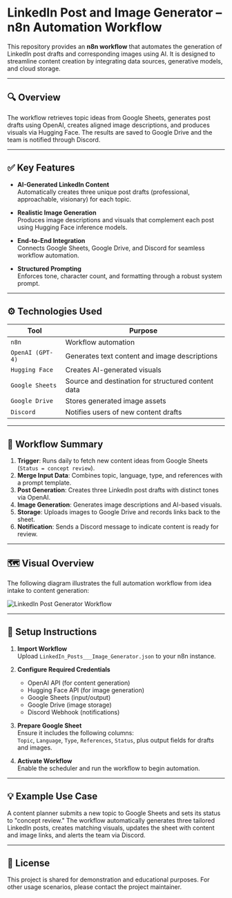 # LinkedIn Post and Image Generator – n8n Automation Workflow

This repository provides an **n8n workflow** that automates the generation of LinkedIn post drafts and corresponding images using AI. It is designed to streamline content creation by integrating data sources, generative models, and cloud storage.

---

## 🔍 Overview

The workflow retrieves topic ideas from Google Sheets, generates post drafts using OpenAI, creates aligned image descriptions, and produces visuals via Hugging Face. The results are saved to Google Drive and the team is notified through Discord.

---

## ✅ Key Features

- **AI-Generated LinkedIn Content**  
  Automatically creates three unique post drafts (professional, approachable, visionary) for each topic.

- **Realistic Image Generation**  
  Produces image descriptions and visuals that complement each post using Hugging Face inference models.

- **End-to-End Integration**  
  Connects Google Sheets, Google Drive, and Discord for seamless workflow automation.

- **Structured Prompting**  
  Enforces tone, character count, and formatting through a robust system prompt.

---

## ⚙️ Technologies Used

| Tool              | Purpose                                                  |
|-------------------|----------------------------------------------------------|
| `n8n`             | Workflow automation                                       |
| `OpenAI (GPT-4)`  | Generates text content and image descriptions            |
| `Hugging Face`    | Creates AI-generated visuals                             |
| `Google Sheets`   | Source and destination for structured content data       |
| `Google Drive`    | Stores generated image assets                            |
| `Discord`         | Notifies users of new content drafts                     |

---

## 🧩 Workflow Summary

1. **Trigger**: Runs daily to fetch new content ideas from Google Sheets (`Status = concept review`).
2. **Merge Input Data**: Combines topic, language, type, and references with a prompt template.
3. **Post Generation**: Creates three LinkedIn post drafts with distinct tones via OpenAI.
4. **Image Generation**: Generates image descriptions and AI-based visuals.
5. **Storage**: Uploads images to Google Drive and records links back to the sheet.
6. **Notification**: Sends a Discord message to indicate content is ready for review.

---

## 🗺️ Visual Overview

The following diagram illustrates the full automation workflow from idea intake to content generation:

![LinkedIn Post Generator Workflow](assets/workflow-diagram.png)

---

## 🚀 Setup Instructions

1. **Import Workflow**  
   Upload `LinkedIn_Posts___Image_Generator.json` to your n8n instance.

2. **Configure Required Credentials**  
   - OpenAI API (for content generation)  
   - Hugging Face API (for image generation)  
   - Google Sheets (input/output)  
   - Google Drive (image storage)  
   - Discord Webhook (notifications)

3. **Prepare Google Sheet**  
   Ensure it includes the following columns:  
   `Topic`, `Language`, `Type`, `References`, `Status`, plus output fields for drafts and images.

4. **Activate Workflow**  
   Enable the scheduler and run the workflow to begin automation.

---

## 💡 Example Use Case

A content planner submits a new topic to Google Sheets and sets its status to "concept review." The workflow automatically generates three tailored LinkedIn posts, creates matching visuals, updates the sheet with content and image links, and alerts the team via Discord.

---

## 📄 License

This project is shared for demonstration and educational purposes. For other usage scenarios, please contact the project maintainer.

